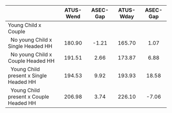 
|                      |    ATUS-Wend |     ASEC-Gap |    ATUS-Wday |     ASEC-Gap |
| -------------------- | :----------: | :----------: | :----------: | :----------: |
| Young Child x Couple |              |              |              |              |
| &nbsp;&nbsp;No young Child x Single Headed HH |       180.90 |        -1.21 |       165.70 |         1.07 |
| &nbsp;&nbsp;No young Child x Couple Headed HH |       191.51 |         2.66 |       173.87 |         6.88 |
| &nbsp;&nbsp;Young Child present x Single Headed HH |       194.53 |         9.92 |       193.93 |        18.58 |
| &nbsp;&nbsp;Young Child present x Couple Headed HH |       206.98 |         3.74 |       226.10 |        -7.06 |

